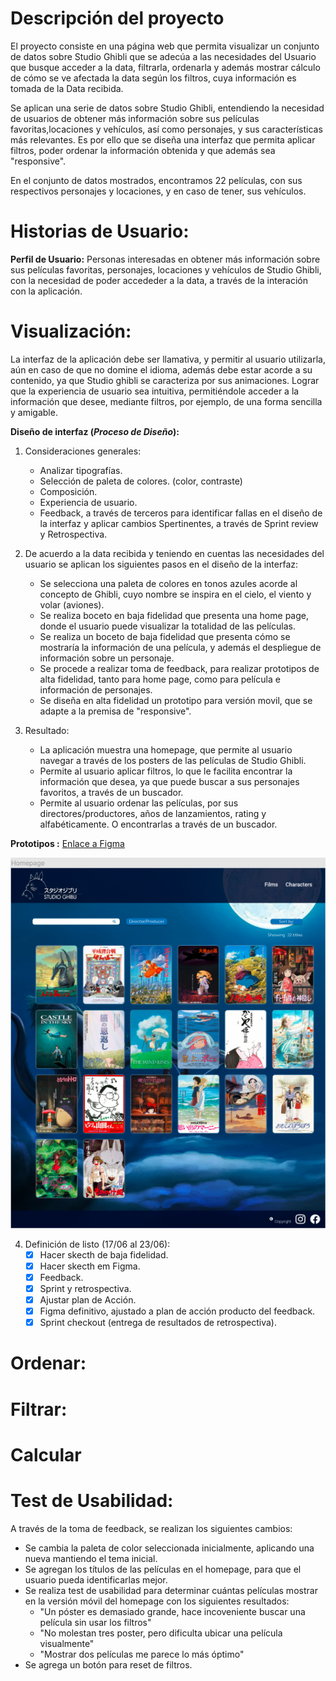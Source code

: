 # Descripción del proyecto
El proyecto consiste en una página web que permita visualizar un conjunto de datos sobre Studio Ghibli que se adecúa a las necesidades del Usuario que busque acceder a la data, filtrarla, ordenarla y además mostrar cálculo de cómo se ve afectada la data según los filtros, cuya información es tomada de la Data recibida.

Se aplican una serie de datos sobre Studio Ghibli, entendiendo la necesidad de usuarios de obtener más información sobre sus películas favoritas,locaciones y vehículos, así como personajes, y sus características más relevantes. Es por ello que se diseña una interfaz que permita aplicar filtros, poder ordenar la información obtenida y que además sea "responsive".

En el conjunto de datos mostrados, encontramos 22 películas, con sus respectivos personajes y locaciones, y en caso de tener, sus vehículos.

# Historias de Usuario:

**Perfil de Usuario:**
Personas interesadas en obtener más información sobre sus películas favoritas, personajes, locaciones y vehículos de Studio Ghibli, con la necesidad de poder accededer a la data, a través de la interación con la aplicación.

# Visualización:
La interfaz de la aplicación debe ser llamativa, y permitir al usuario utilizarla, aún en caso de que no domine el idioma, además debe estar acorde a su contenido, ya que Studio ghibli se caracteriza por sus animaciones.
Lograr que la experiencia de usuario sea intuitiva, permitiéndole acceder a la información que desee, mediante filtros, por ejemplo, de una forma sencilla y amigable.

**Diseño de interfaz (*Proceso de Diseño*):**

1. Consideraciones generales:
   * Analizar tipografías.
   * Selección de paleta de colores. (color, contraste)
   * Composición.
   * Experiencia de usuario.
   * Feedback, a través de terceros para identificar fallas en el diseño de la interfaz y aplicar cambios Spertinentes, a través de Sprint review y Retrospectiva.

2. De acuerdo a la data recibida y teniendo en cuentas las necesidades del usuario se aplican los siguientes pasos en el diseño de la interfaz:
	- Se selecciona una paleta de colores en tonos azules acorde al concepto de Ghibli, cuyo nombre se inspira en el cielo, el viento y volar (aviones).
	- Se realiza boceto en baja fidelidad que presenta una home page, donde el usuario puede visualizar la totalidad de las películas.
	- Se realiza un boceto de baja fidelidad que presenta cómo se mostraría la información de una película, y además el despliegue de información sobre un personaje.
	- Se procede a realizar toma de feedback, para realizar prototipos de alta fidelidad, tanto para home page, como para película e información de personajes.
	- Se diseña en alta fidelidad un prototipo para versión movil, que se adapte a la premisa de "responsive".

3. Resultado:
   - La aplicación muestra una homepage, que permite al usuario navegar a través de los posters de las películas de Studio Ghibli.
   - Permite al usuario aplicar filtros, lo que le facilita encontrar la información que desea, ya que puede buscar a sus personajes favoritos, a través de un buscador.
   - Permite al usuario ordenar las películas, por sus directores/productores, años de lanzamientos, rating y alfabéticamente. O encontrarlas a través de un buscador.

**Prototipos :**
   [Enlace a Figma](https://www.figma.com/file/wnPznJtjqGAKLOSSewKmeg/Data-Lovers-Copy?node-id=0%3A1)

   ![Protipo alta fidelidad](../../assets/boceto_AF1.png)



4. Definición de listo (17/06 al 23/06):
   * [X] Hacer skecth de baja fidelidad.
   * [X] Hacer skecth em Figma.
   * [X] Feedback.
   * [X] Sprint y retrospectiva.
   * [X] Ajustar plan de Acción.
   * [X] Figma definitivo, ajustado a plan de acción producto del feedback.
   * [X] Sprint checkout (entrega de resultados de retrospectiva).

# Ordenar:

# Filtrar:

# Calcular

# Test de Usabilidad:
A través de la toma de feedback, se realizan los siguientes cambios:
- Se cambia la paleta de color seleccionada inicialmente, aplicando una nueva mantiendo el tema inicial.
- Se agregan los títulos de las películas en el homepage, para que el usuario pueda identificarlas mejor.
- Se realiza test de usabilidad para determinar cuántas películas mostrar en la versión móvil del homepage con los siguientes resultados:
	* "Un póster es demasiado grande, hace incoveniente buscar una película sin usar los filtros"
	* "No molestan tres poster, pero dificulta ubicar una película visualmente"
	* "Mostrar dos películas me parece lo más óptimo"
- Se agrega un botón para reset de filtros.